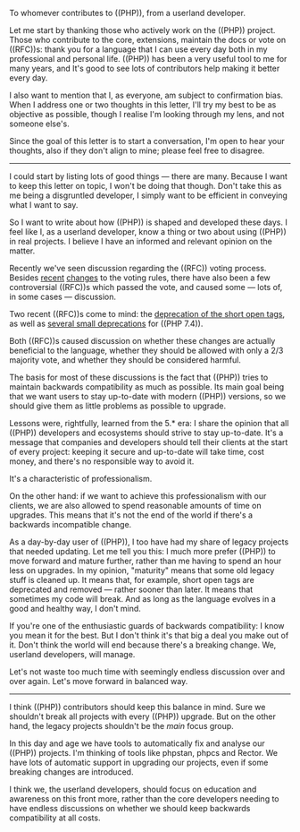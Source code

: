 To whomever contributes to ((PHP)), from a userland developer.

Let me start by thanking those who actively work on the ((PHP)) project. Those who contribute to the core, extensions, maintain the docs or vote on ((RFC))s: thank you for a language that I can use every day both in my professional and personal life. ((PHP)) has been a very useful tool to me for many years, and It's good to see lots of contributors help making it better every day.

I also want to mention that I, as everyone, am subject to confirmation bias. When I address one or two thoughts in this letter, I'll try my best to be as objective as possible, though I realise I'm looking through my lens, and not someone else's. 

Since the goal of this letter is to start a conversation, I'm open to hear your thoughts, also if they don't align to mine; please feel free to disagree.

---

I could start by listing lots of good things — there are many. Because I want to keep this letter on topic, I won't be doing that though. Don't take this as me being a disgruntled developer, I simply want to be efficient in conveying what I want to say.

So I want to write about how ((PHP)) is shaped and developed these days. I feel like I, as a userland developer, know a thing or two about using ((PHP)) in real projects. I believe I have an informed and relevant opinion on the matter.

Recently we've seen discussion regarding the ((RFC)) voting process. Besides [recent](*https://wiki.php.net/rfc/abolish-narrow-margins) [changes](*https://wiki.php.net/rfc/abolish-short-votes) to the voting rules, there have also been a few controversial ((RFC))s which passed the vote, and caused some — lots of, in some cases — discussion.

Two recent ((RFC))s come to mind: the [deprecation of the short open tags](*https://wiki.php.net/rfc/deprecate_php_short_tags), as well as [several small deprecations](*https://wiki.php.net/rfc/deprecations_php_7_4) for ((PHP 7.4)).

Both ((RFC))s caused discussion on whether these changes are actually beneficial to the language, whether they should be allowed with only a 2/3 majority vote, and whether they should be considered harmful.

The basis for most of these discussions is the fact that ((PHP)) tries to maintain backwards compatibility as much as possible. Its main goal being that we want users to stay up-to-date with modern ((PHP)) versions, so we should give them as little problems as possible to upgrade.

Lessons were, rightfully, learned from the 5.* era: I share the opinion that all ((PHP)) developers and ecosystems should strive to stay up-to-date. It's a message that companies and developers should tell their clients at the start of every project: keeping it secure and up-to-date will take time, cost money, and there's no responsible way to avoid it.

It's a characteristic of professionalism. 

On the other hand: if we want to achieve this professionalism with our clients, we are also allowed to spend reasonable amounts of time on upgrades. This means that it's not the end of the world if there's a backwards incompatible change. 

As a day-by-day user of ((PHP)), I too have had my share of legacy projects that needed updating. Let me tell you this: I much more prefer ((PHP)) to move forward and mature further, rather than me having to spend an hour less on upgrades. In my opinion, "maturity" means that some old legacy stuff is cleaned up. It means that, for example, short open tags are deprecated and removed — rather sooner than later. It means that sometimes my code will break. And as long as the language evolves in a good and healthy way, I don't mind.

If you're one of the enthusiastic guards of backwards compatibility: I know you mean it for the best. But I don't think it's that big a deal you make out of it. Don't think the world will end because there's a breaking change. We, userland developers, will manage. 

Let's not waste too much time with seemingly endless discussion over and over again. Let's move forward in balanced way.

---

I think ((PHP)) contributors should keep this balance in mind. Sure we shouldn't break all projects with every ((PHP)) upgrade. But on the other hand, the legacy projects shouldn't be the _main_ focus group.

In this day and age we have tools to automatically fix and analyse our ((PHP)) projects. I'm thinking of tools like phpstan, phpcs and Rector. We have lots of automatic support in upgrading our projects, even if some breaking changes are introduced.

I think we, the userland developers, should focus on education and awareness on this front more, rather than the core developers needing to have endless discussions on whether we should keep backwards compatibility at all costs.   
